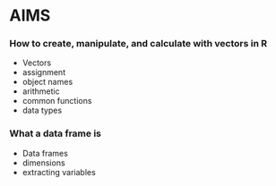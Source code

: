 # AIMS

### How to create, manipulate, and calculate with vectors in R

- Vectors
- assignment
- object names
- arithmetic
- common functions
- data types

### What a data frame is

- Data frames
- dimensions
- extracting variables

